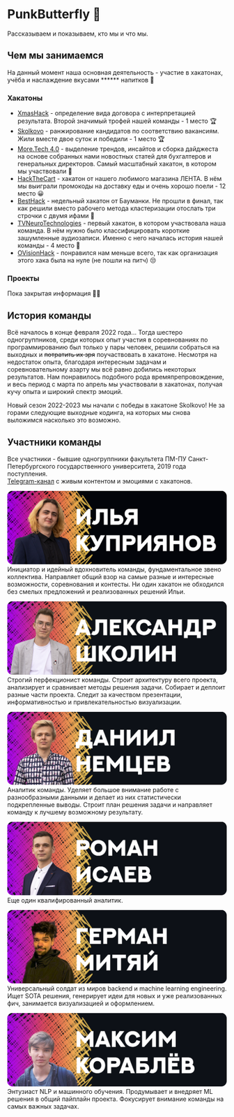 # PunkButterfly 👋
Рассказываем и показываем, кто мы и что мы.

## Чем мы занимаемся

На данный момент наша основная деятельность - участие в хакатонах, учёба и наслаждение вкусами ****** напитков 🥂

### Хакатоны

* [XmasHack](https://github.com/PunkButterfly/Hackathon-XmasHack) - определение вида договора с интерпретацией результата. Второй значимый трофей нашей команды - 1 место :trophy:
* [Skolkovo](https://github.com/PunkButterfly/Hackathon-Skolkovo) - ранжирование кандидатов по соответствию вакансиям. Жили вместе двое суток и победили - 1 место :trophy:
* [More.Tech 4.0](https://github.com/PunkButterfly/Hackathon-More.Tech) - выделение трендов, инсайтов и сборка дайджеста на основе собранных нами новостных статей для бухгалтеров и генеральных директоров. Самый масштабный хакатон, в котором мы участвовали :star_struck:
* [HackTheCart](https://github.com/PunkButterfly/Hackathon-HackTheCart) - хакатон от нашего любимого магазина ЛЕНТА. В нём мы выиграли промокоды на доставку еды и очень хорошо поели - 12 место 😀
* [BestHack](https://github.com/PunkButterfly/Hackathon-BestHack) - недельный хакатон от Бауманки. Не прошли в финал, так как решили вместо рабочего метода кластеризации отослать три строчки с двумя ифами 🤪
* [TVNeuroTechnologies](https://github.com/PunkButterfly/Hackathon-TVNeuroTechnologies) - первый хакатон, в котором участвовала наша команда. В нём нужно было классифицировать короткие зашумленные аудиозаписи. Именно с него началась история нашей команды - 4 место :scroll:
* [OVisionHack](https://github.com/PunkButterfly/Hackathon-OVision-SearchBase) - понравился нам меньше всего, так как организация этого хака была на нуле (не пошли на питч) 😒


### Проекты

Пока закрытая информация 👨‍💻

## История команды

Всё началось в конце февраля 2022 года... 
Тогда шестеро одногруппников, среди которых опыт участия в соревнованиях по программированию был только у пары человек, решили собраться на выходных и ~~потратить их зря~~ поучаствовать в хакатоне. Несмотря на недостаток опыта, благодаря интересным задачам и соревновательному азарту мы всё равно добились некоторых результатов. Нам понравилось подобного рода времяпрепровождение, и весь период с марта по апрель мы участвовали в хакатонах, получая кучу опыта и широкий спектр эмоций.

Новый сезон 2022-2023 мы начали с победы в хакатоне Skolkovo! Не за горами следующие выходные кодинга, на которых мы снова выложимся насколько это возможно.

## Участники команды

Все участники - бывшие одногруппники факультета ПМ-ПУ Санкт-Петербургского государственного университета, 2019 года поступления.  
[Telegram-канал](https://t.me/punkbutterfly) с живым контентом и эмоциями с хакатонов.

[![Ilya Kupriyanov](https://github.com/PunkButterfly/.github/blob/main/assets/Ilya%20Kupriyanov.png)](https://github.com/IlyaKuprik)
Инициатор и идейный вдохновитель команды, фундаментальное звено коллектива. Направляет общий взор на самые разные и интересные возможности, соревнования и контесты. Ни один хакатон не обходился без смелых предложений и реализованных решений Ильи.

[![Alexandr Shkolin](https://github.com/PunkButterfly/.github/blob/main/assets/Alexandr%20Shkolin.png)](https://github.com/Kealfeyne)
Строгий перфекционист команды. Строит архитектуру всего проекта, анализирует и сравнивает методы решения задачи. Собирает и деплоит разные части проекта. Следит за качеством презентации, информативностью и привлекательностью визуализации.

![Daniil Nemcev](https://github.com/PunkButterfly/.github/blob/main/assets/Daniil%20Nemcev.png)
Аналитик команды. Уделяет большое внимание работе с разнообразными данными и делает из них статистически подкрепленные выводы. Строит план решения задачи и направляет команду к лучшему возможному результату.

[![Roman Isaev](https://github.com/PunkButterfly/.github/blob/main/assets/Roman%20Isaev.png)](https://github.com/RomanIsaev163)
Еще один квалифированный аналитик.

[![German Mityai](https://github.com/PunkButterfly/.github/blob/main/assets/German%20Mityai.png)](https://github.com/DeLornk)
Универсальный солдат из миров backend и machine learning engineering. Ищет SOTA решения, генерирует идеи для новых и уже реализованных фич, занимается визуализацией и оформлением.

[![Maksim Korablev](https://github.com/PunkButterfly/.github/blob/main/assets/Maksim%20Korablev.png)](https://github.com/korab1ev)
Энтузиаст NLP и машинного обучения. Продумывает и внедряет ML решения в общий пайплайн проекта. Фокусирует внимание команды на самых важных задачах.
## 
